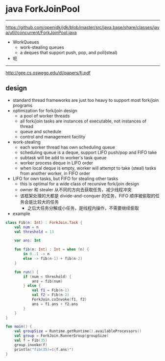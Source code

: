 # java ForkJoinPool

---

https://github.com/openjdk/jdk/blob/master/src/java.base/share/classes/java/util/concurrent/ForkJoinPool.java

- WorkQueues
    - work-stealing queues
    - a deques that support push, pop, and poll(steal)
- 呃

---

http://gee.cs.oswego.edu/dl/papers/fj.pdf

## design

- standard thread frameworks are just too heavy to support most fork/join programs
- optimization for fork/join design
    - a pool of worker threads
    - all fork/join tasks are instances of executable, not instances of thread
    - queue and schedule
    - control and management facility
- work-stealing
    - each worker thread has own scheduling queue
    - scheduling queue is a deque, support LIFO push/pop and FIFO take
    - subtask will be add to worker's task queue
    - worker process deque in LIFO order
    - when local deque is empty, worker will attempt to take (steal) tasks from another worker, in FIFO order
- LIFO for own tasks, but FIFO for stealing other tasks
    - this is optimal for a wide class of recursive fork/join design
    - owner 和 stealer 从不同的方向去获取任务，减少线程冲突
    - 该框架处理的大都是 divide-and-conquer 的任务，FIFO 顺序被偷取的任务会是比较大的任务
        - 之后大任务分解成小任务，是线程内操作，不需要继续偷取
- example

```kotlin
class Fib(n: Int) : ForkJoin.Task {
    val num = n
    val threshold = 13

    var ans: Int

    fun fib(n: Int) : Int = when (n) {
        in 0..1 -> n
        else -> fib(n-1) + fib(n-2)
    }

    fun run() {
        if (num < threshold) {
            ans = fib(num)
        } else {
            val f1 = Fib(n-1)
            val f2 = Fib(n-2)
            ForkJoin.coInvoke(f1, f2)
            ans = f1.ans + f2.ans
        }
    }
}

fun main() {
    val groupSize = Runtime.getRuntime().availableProcessors()
    val group = ForkJoin.RunnerGroup(groupSize)
    val f = Fib(35)
    group.invoke(f)
    println("fib(35)=${f.ans}")
}
```
